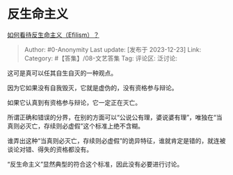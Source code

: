 # 反生命主义
[如何看待反生命主义（Efilism）？](https://www.zhihu.com/question/562919161/answer/3335411506)

> Author: #0-Anonymity
> Last update: [发布于 2023-12-23]
> Link:
> Category: #【答集】/08-文艺答集 
> Tag:
> 评论区:
> 泛讨论:

这可是真可以任其自生自灭的一种观点。

因为它如果没有自我毁灭，它就是虚伪的，没有资格参与辩论。

如果它认真到有资格参与辩论，它一定正在灭亡。

所谓正确和错误的分界，在别的方面可以“公说公有理，婆说婆有理”，唯独在“当真则必灭亡，存续则必虚假”这个标准上绝不含糊。

谁弄出这种“当真则必灭亡，存续则必虚假”的诡异特征，谁就肯定是错的，就连被谈论对错、得失的资格都没有。

“反生命主义”显然典型的符合这个标准，因此没有必要进行讨论。
